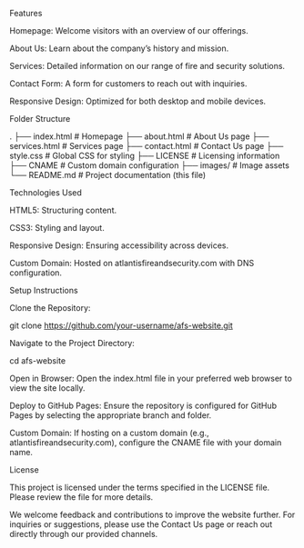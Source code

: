 Features

Homepage: Welcome visitors with an overview of our offerings.

About Us: Learn about the company’s history and mission.

Services: Detailed information on our range of fire and security solutions.

Contact Form: A form for customers to reach out with inquiries.

Responsive Design: Optimized for both desktop and mobile devices.

Folder Structure

.
├── index.html          # Homepage
├── about.html          # About Us page
├── services.html       # Services page
├── contact.html        # Contact Us page
├── style.css           # Global CSS for styling
├── LICENSE             # Licensing information
├── CNAME               # Custom domain configuration
├── images/             # Image assets
└── README.md           # Project documentation (this file)

Technologies Used

HTML5: Structuring content.

CSS3: Styling and layout.

Responsive Design: Ensuring accessibility across devices.

Custom Domain: Hosted on atlantisfireandsecurity.com with DNS configuration.

Setup Instructions

Clone the Repository:

git clone https://github.com/your-username/afs-website.git

Navigate to the Project Directory:

cd afs-website

Open in Browser:
Open the index.html file in your preferred web browser to view the site locally.

Deploy to GitHub Pages:
Ensure the repository is configured for GitHub Pages by selecting the appropriate branch and folder.

Custom Domain:
If hosting on a custom domain (e.g., atlantisfireandsecurity.com), configure the CNAME file with your domain name.

License

This project is licensed under the terms specified in the LICENSE file. Please review the file for more details.

We welcome feedback and contributions to improve the website further. For inquiries or suggestions, please use the Contact Us page or reach out directly through our provided channels.